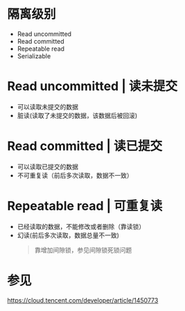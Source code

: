 # 隔离级别
- Read uncommitted
- Read committed
- Repeatable read
- Serializable

# Read uncommitted | 读未提交
- 可以读取未提交的数据
- 脏读(读取了未提交的数据，该数据后被回滚)

# Read committed | 读已提交
- 可以读取已提交的数据
- 不可重复读（前后多次读取，数据不一致）

# Repeatable read | 可重复读
- 已经读取的数据，不能修改或者删除（靠读锁）
- 幻读(前后多次读取，数据总量不一致)
    > 靠增加间隙锁，参见间隙锁死锁问题


# 参见
https://cloud.tencent.com/developer/article/1450773

